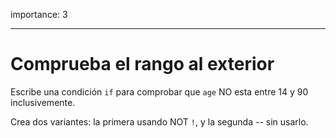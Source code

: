 importance: 3

---

# Comprueba el rango al exterior

Escribe una condición `if` para comprobar que `age` NO esta entre 14 y 90 inclusivemente.

Crea dos variantes: la primera usando NOT `!`, y la segunda -- sin usarlo.
